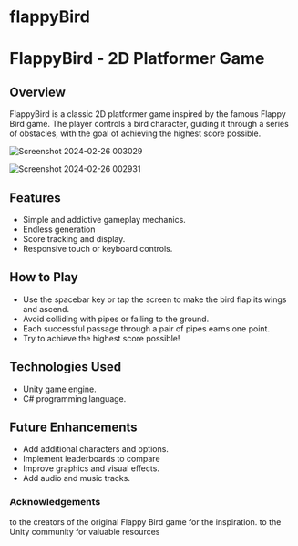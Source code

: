 # flappyBird
# FlappyBird - 2D Platformer Game

## Overview
FlappyBird is a classic 2D platformer game inspired by the famous Flappy Bird game. The player controls a bird character, guiding it through a series of obstacles, with the goal of achieving the highest score possible.



![Screenshot 2024-02-26 003029](https://github.com/igargikaushik/flappyBird/assets/133994504/664f77ea-6314-4f44-895a-cdad8279f8f8)


![Screenshot 2024-02-26 002931](https://github.com/igargikaushik/flappyBird/assets/133994504/87976bbb-bdb7-400e-81f1-306b7235662d)

## Features
- Simple and addictive gameplay mechanics.
- Endless generation 
- Score tracking and display.
- Responsive touch or keyboard controls.

## How to Play
- Use the spacebar key or tap the screen to make the bird flap its wings and ascend.
- Avoid colliding with pipes or falling to the ground.
- Each successful passage through a pair of pipes earns one point.
- Try to achieve the highest score possible!

## Technologies Used
- Unity game engine.
- C# programming language.

## Future Enhancements
- Add additional characters and options.
- Implement leaderboards to compare 
- Improve graphics and visual effects.
- Add audio and music tracks.

### Acknowledgements 
to the creators of the original Flappy Bird game for the inspiration.
 to the Unity community for valuable resources
